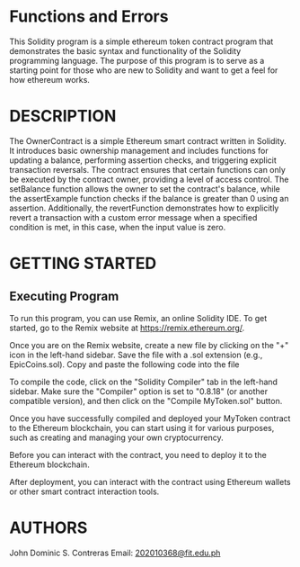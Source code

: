 # Functions and Errors
This Solidity program is a simple ethereum token contract program that demonstrates the basic syntax and functionality of the Solidity programming language. The purpose of this program is to serve as a starting point for those who are new to Solidity and want to get a feel for how ethereum works.
# DESCRIPTION
The OwnerContract is a simple Ethereum smart contract written in Solidity. It introduces basic ownership management and includes functions for updating a balance, performing assertion checks, and triggering explicit transaction reversals. The contract ensures that certain functions can only be executed by the contract owner, providing a level of access control. The setBalance function allows the owner to set the contract's balance, while the assertExample function checks if the balance is greater than 0 using an assertion. Additionally, the revertFunction demonstrates how to explicitly revert a transaction with a custom error message when a specified condition is met, in this case, when the input value is zero.
# GETTING STARTED
## Executing Program
To run this program, you can use Remix, an online Solidity IDE. To get started, go to the Remix website at https://remix.ethereum.org/.

Once you are on the Remix website, create a new file by clicking on the "+" icon in the left-hand sidebar. Save the file with a .sol extension (e.g., EpicCoins.sol). Copy and paste the following code into the file

To compile the code, click on the "Solidity Compiler" tab in the left-hand sidebar. Make sure the "Compiler" option is set to "0.8.18" (or another compatible version), and then click on the "Compile MyToken.sol" button.

Once you have successfully compiled and deployed your MyToken contract to the Ethereum blockchain, you can start using it for various purposes, such as creating and managing your own cryptocurrency. 

Before you can interact with the contract, you need to deploy it to the Ethereum blockchain. 

After deployment, you can interact with the contract using Ethereum wallets or other smart contract interaction tools. 
# AUTHORS
John Dominic S. Contreras
Email:
202010368@fit.edu.ph
